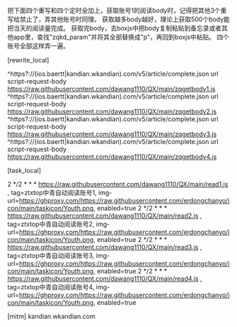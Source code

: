 把下面四个重写和四个定时全加上，获取账号1的阅读body时，记得把其他3个重写给禁止了，弄其他账号时同理。
获取越多body越好，理论上获取500个body能把当天的阅读量完成。
获取完body，去boxjs中把body复制粘贴到备忘录或者其他app里，查找"zqkd_param"并将其全部替换成"p"，再回到boxjs中粘贴。
四个账号全部这样弄一遍。



[rewrite_local]

^https?://(ios\.baertt|kandian\.wkandian)\.com/v5/article/complete\.json url script-request-body https://raw.githubusercontent.com/dawang1110/QX/main/zqgetbody1.js
^https?://(ios\.baertt|kandian\.wkandian)\.com/v5/article/complete\.json url script-request-body https://raw.githubusercontent.com/dawang1110/QX/main/zqgetbody2.js
^https?://(ios\.baertt|kandian\.wkandian)\.com/v5/article/complete\.json url script-request-body https://raw.githubusercontent.com/dawang1110/QX/main/zqgetbody3.js
^https?://(ios\.baertt|kandian\.wkandian)\.com/v5/article/complete\.json url script-request-body https://raw.githubusercontent.com/dawang1110/QX/main/zqgetbody4.js

[task_local]

2 */2 * * * https://raw.githubusercontent.com/dawang1110/QX/main/read1.js , tag=ztxtop中青自动阅读账号1, img-url=https://ghproxy.com/https://raw.githubusercontent.com/erdongchanyo/icon/main/taskicon/Youth.png, enabled=true
2 */2 * * * https://raw.githubusercontent.com/dawang1110/QX/main/read2.js , tag=ztxtop中青自动阅读账号2, img-url=https://ghproxy.com/https://raw.githubusercontent.com/erdongchanyo/icon/main/taskicon/Youth.png, enabled=true
2 */2 * * * https://raw.githubusercontent.com/dawang1110/QX/main/read3.js , tag=ztxtop中青自动阅读账号3, img-url=https://ghproxy.com/https://raw.githubusercontent.com/erdongchanyo/icon/main/taskicon/Youth.png, enabled=true
2 */2 * * * https://raw.githubusercontent.com/dawang1110/QX/main/read4.js , tag=ztxtop中青自动阅读账号4, img-url=https://ghproxy.com/https://raw.githubusercontent.com/erdongchanyo/icon/main/taskicon/Youth.png, enabled=true

[mitm]
kandian.wkandian.com
